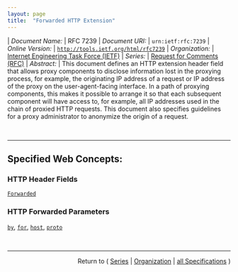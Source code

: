 ```yaml
---
layout: page
title:  "Forwarded HTTP Extension"
---
```


| *Document Name:* | RFC 7239
| *Document URI:* | `urn:ietf:rfc:7239`
| *Online Version:* | [`http://tools.ietf.org/html/rfc7239`](http://tools.ietf.org/html/rfc7239)
| *Organization:* | [Internet Engineering Task Force (IETF)](..  "List of specification series by this organization")
| *Series:* | [Request for Comments (RFC)](.  "List of specifications in this series")
| *Abstract:* | This document defines an HTTP extension header field that allows proxy components to disclose information lost in the proxying process, for example, the originating IP address of a request or IP address of the proxy on the user-agent-facing interface. In a path of proxying components, this makes it possible to arrange it so that each subsequent component will have access to, for example, all IP addresses used in the chain of proxied HTTP requests. This document also specifies guidelines for a proxy administrator to anonymize the origin of a request.

<br/>
<hr/>

## Specified Web Concepts:

### HTTP Header Fields

[`Forwarded`](/concepts/http-header/Forwarded "The &#34;Forwarded&#34; HTTP header field is an OPTIONAL header field that, when used, contains a list of parameter-identifier pairs that disclose information that is altered or lost when a proxy is involved in the path of the request.")

### HTTP Forwarded Parameters

[`by`](/concepts/http-forwarded-parameter/by "The &#34;by&#34; parameter is used to disclose the interface where the request came in to the proxy server."), [`for`](/concepts/http-forwarded-parameter/for "The &#34;for&#34; parameter is used to disclose information about the client that initiated the request and subsequent proxies in a chain of proxies."), [`host`](/concepts/http-forwarded-parameter/host "The &#34;host&#34; parameter is used to forward the original value of the &#34;Host&#34; header field."), [`proto`](/concepts/http-forwarded-parameter/proto "The &#34;proto&#34; parameter has the value of the used protocol type.")



<br/>
<hr/>

<p style="text-align: right">Return to ( <a href="./">Series</a> | <a href="../">Organization</a> | <a href="../../">all Specifications</a> )</p>
